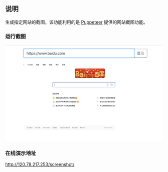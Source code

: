 ## 说明
生成指定网站的截图，该功能利用的是 [Puppeteer](https://pptr.dev/) 提供的网站截图功能。

### 运行截图
![demo](./example/demo.jpg)

### 在线演示地址
http://120.78.217.253/screenshot/